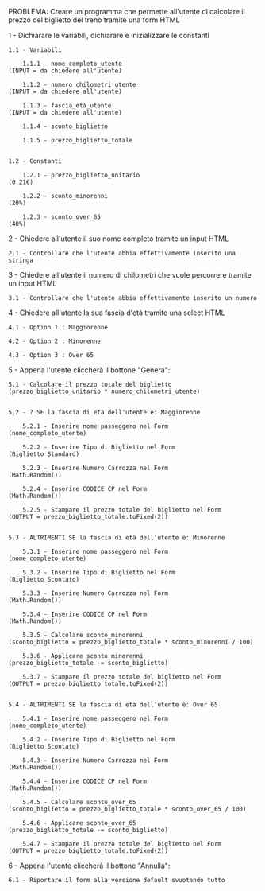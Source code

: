 PROBLEMA: Creare un programma che permette all'utente di calcolare il prezzo del biglietto del treno tramite una form HTML

1 - Dichiarare le variabili, dichiarare e inizializzare le constanti

    1.1 - Variabili

        1.1.1 - nome_completo_utente                                                                            (INPUT = da chiedere all'utente)

        1.1.2 - numero_chilometri_utente                                                                        (INPUT = da chiedere all'utente)

        1.1.3 - fascia_età_utente                                                                               (INPUT = da chiedere all'utente)

        1.1.4 - sconto_biglietto

        1.1.5 - prezzo_biglietto_totale


    1.2 - Constanti

        1.2.1 - prezzo_biglietto_unitario                                                                       (0.21€)

        1.2.2 - sconto_minorenni                                                                                (20%)

        1.2.3 - sconto_over_65                                                                                  (40%)



2 - Chiedere all'utente il suo nome completo tramite un input HTML

    2.1 - Controllare che l'utente abbia effettivamente inserito una stringa


3 - Chiedere all'utente il numero di chilometri che vuole percorrere tramite un input HTML

    3.1 - Controllare che l'utente abbia effettivamente inserito un numero


4 - Chiedere all'utente la sua fascia d'età tramite una select HTML

    4.1 - Option 1 : Maggiorenne

    4.2 - Option 2 : Minorenne

    4.3 - Option 3 : Over 65



5 - Appena l'utente cliccherà il bottone "Genera":

    5.1 - Calcolare il prezzo totale del biglietto                                                              (prezzo_biglietto_unitario * numero_chilometri_utente)


    5.2 - ? SE la fascia di età dell'utente è: Maggiorenne

        5.2.1 - Inserire nome passeggero nel Form                                                               (nome_completo_utente)

        5.2.2 - Inserire Tipo di Biglietto nel Form                                                             (Biglietto Standard)

        5.2.3 - Inserire Numero Carrozza nel Form                                                               (Math.Random())

        5.2.4 - Inserire CODICE CP nel Form                                                                     (Math.Random())

        5.2.5 - Stampare il prezzo totale del biglietto nel Form                                                (OUTPUT = prezzo_biglietto_totale.toFixed(2))


    5.3 - ALTRIMENTI SE la fascia di età dell'utente è: Minorenne

        5.3.1 - Inserire nome passeggero nel Form                                                               (nome_completo_utente)

        5.3.2 - Inserire Tipo di Biglietto nel Form                                                             (Biglietto Scontato)

        5.3.3 - Inserire Numero Carrozza nel Form                                                               (Math.Random())

        5.3.4 - Inserire CODICE CP nel Form                                                                     (Math.Random())

        5.3.5 - Calcolare sconto_minorenni                                                                      (sconto_biglietto = prezzo_biglietto_totale * sconto_minorenni / 100)

        5.3.6 - Applicare sconto_minorenni                                                                      (prezzo_biglietto_totale -= sconto_biglietto)

        5.3.7 - Stampare il prezzo totale del biglietto nel Form                                                (OUTPUT = prezzo_biglietto_totale.toFixed(2))

        
    5.4 - ALTRIMENTI SE la fascia di età dell'utente è: Over 65

        5.4.1 - Inserire nome passeggero nel Form                                                               (nome_completo_utente)

        5.4.2 - Inserire Tipo di Biglietto nel Form                                                             (Biglietto Scontato)

        5.4.3 - Inserire Numero Carrozza nel Form                                                               (Math.Random())

        5.4.4 - Inserire CODICE CP nel Form                                                                     (Math.Random())

        5.4.5 - Calcolare sconto_over_65                                                                        (sconto_biglietto = prezzo_biglietto_totale * sconto_over_65 / 100)

        5.4.6 - Applicare sconto_over_65                                                                        (prezzo_biglietto_totale -= sconto_biglietto)

        5.4.7 - Stampare il prezzo totale del biglietto nel Form                                                (OUTPUT = prezzo_biglietto_totale.toFixed(2))

        
6 - Appena l'utente cliccherà il bottone "Annulla":

    6.1 - Riportare il form alla versione default svuotando tutto
